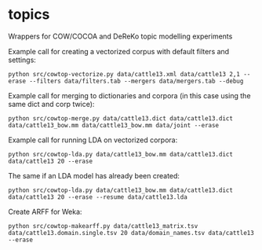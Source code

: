 # topics
Wrappers for COW/COCOA and DeReKo topic modelling experiments

Example call for creating a vectorized corpus with default filters and settings:

```
python src/cowtop-vectorize.py data/cattle13.xml data/cattle13 2,1 --erase --filters data/filters.tab --mergers data/mergers.tab --debug
```

Example call for merging to dictionaries and corpora (in this case using the same dict and corp twice):

```
python src/cowtop-merge.py data/cattle13.dict data/cattle13.dict data/cattle13_bow.mm data/cattle13_bow.mm data/joint --erase
```

Example call for running LDA on vectorized corpora:

```
python src/cowtop-lda.py data/cattle13_bow.mm data/cattle13.dict data/cattle13 20 --erase
```

The same if an LDA model has already been created:

```
python src/cowtop-lda.py data/cattle13_bow.mm data/cattle13.dict data/cattle13 20 --erase --resume data/cattle13.lda
```

Create ARFF for Weka:

```
python src/cowtop-makearff.py data/cattle13_matrix.tsv data/cattle13.domain.single.tsv 20 data/domain_names.tsv data/cattle13 --erase
```

